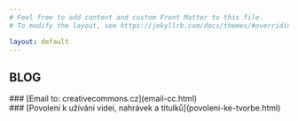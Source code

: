 ```yaml
---
# Feel free to add content and custom Front Matter to this file.
# To modify the layout, see https://jekyllrb.com/docs/themes/#overriding-theme-defaults

layout: default
---
```


## BLOG

<div id="blog" markdown="1" >
<div class="no-link-underline" markdown="1" >
<!--### [Jak tvořit titulky](jak-tvorit-titulky.html) <br>-->
### [Email to: creativecommons.cz](email-cc.html) <br>
### [Povolení k užívání videí, nahrávek a titulků](povoleni-ke-tvorbe.html) <br>

</div>
</div>
